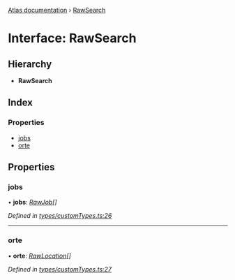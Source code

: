 [Atlas documentation](../globals.md) › [RawSearch](rawsearch.md)

# Interface: RawSearch

## Hierarchy

* **RawSearch**

## Index

### Properties

* [jobs](rawsearch.md#jobs)
* [orte](rawsearch.md#orte)

## Properties

###  jobs

• **jobs**: *[RawJob](rawjob.md)[]*

*Defined in [types/customTypes.ts:26](https://github.com/chronark/atlas/blob/11701e8/src/types/customTypes.ts#L26)*

___

###  orte

• **orte**: *[RawLocation](rawlocation.md)[]*

*Defined in [types/customTypes.ts:27](https://github.com/chronark/atlas/blob/11701e8/src/types/customTypes.ts#L27)*
